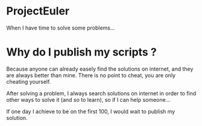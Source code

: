 # ProjectEuler
When I have time to solve some problems...

# Why do I publish my scripts ?
Because anyone can already easely find the solutions on internet, and they are always better than mine.
There is no point to cheat, you are only cheating yourself.

After solving a problem, I always search solutions on internet in order to find other ways to solve it (and so to learn), so if I can help someone...

If one day I achieve to be on the first 100, I would wait to publish my solution.

